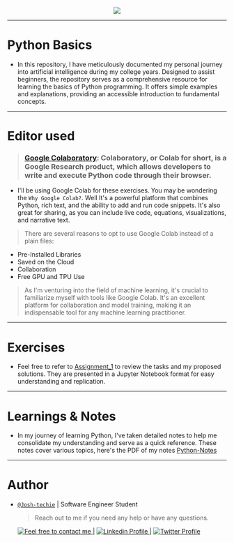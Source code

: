 <p align="center">
<img src ="https://icons.iconarchive.com/icons/papirus-team/papirus-apps/256/python-icon.png">
</p>

---

<h1> Python Basics </h1>

- In this repository, I have meticulously documented my personal journey into artificial intelligence during my college years. Designed to assist beginners, the repository serves as a comprehensive resource for learning the basics of Python programming. It offers simple examples and explanations, providing an accessible introduction to fundamental concepts.

---

<h1> Editor used </h1>

> ### [Google Colaboratory](https://colab.research.google.com/): Colaboratory, or Colab for short, is a Google Research product, which allows developers to write and execute Python code through their browser.

- I'll be using Google Colab for these exercises. You may be wondering the `Why Google Colab?`. Well It's a powerful platform that combines Python, rich text, and the ability to add and run code snippets. It's also great for sharing, as you can include live code, equations, visualizations, and narrative text.

> There are several reasons to opt to use Google Colab instead of a plain files:

- Pre-Installed Libraries
- Saved on the Cloud
- Collaboration
- Free GPU and TPU Use

> As I'm venturing into the field of machine learning, it's crucial to familiarize myself with tools like Google Colab. It's an excellent platform for collaboration and model training, making it an indispensable tool for any machine learning practitioner.

---

<h1> Exercises </h1>

- Feel free to refer to [Assignment_1](./Assignment_1.ipynb) to review the tasks and my proposed solutions. They are presented in a Jupyter Notebook format for easy understanding and replication.

---

<h1> Learnings & Notes </h1>

- In my journey of learning Python, I've taken detailed notes to help me consolidate my understanding and serve as a quick reference. These notes cover various topics, here's the PDF of my notes <a href="Python Notes.pdf"> Python-Notes</a>

---

<h1> Author </h1>

- [`@Josh-techie`](https://github.com/Josh-techie) | Software Engineer Student

  > Reach out to me if you need any help or have any questions.

  <a href="mailto:youssef.abouyahia@e-polytechnique.ma">
    <img alt="Feel free to contact me" src="https://img.shields.io/badge/-Ask_me_anything-blue?style=flat&logo=Gmail&logoColor=white&link=mailto:youssef.abouyahia@e-polytechnique.ma&color=3d85c6" />
  </a>
  <span> | </span>
    <a href="https://www.linkedin.com/in/youssef-abouyahia/">
        <img alt="Linkedin Profile" src="https://img.shields.io/badge/-Linkedin-0072b1?style=flat&logo=Linkedin&logoColor=white&link=https://www.linkedin.com/in/youssef-abouyahia/" />
    </a>
    <span> | </span>
    <a href="https://twitter.com/JoesephAb">
        <img alt="Twitter Profile" src="https://img.shields.io/badge/-Twitter-0072b1?style=flat&logo=Twitter&logoColor=white&link=https://twitter.com/JoesephAb&color=1DA1F2" />
    </a>

